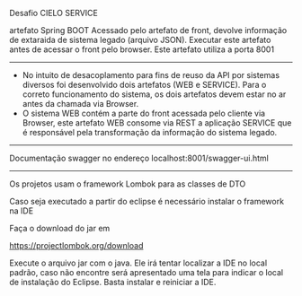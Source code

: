 Desafio CIELO SERVICE

artefato Spring BOOT 
Acessado pelo artefato de front, devolve informação de extaraida de sistema legado (arquivo JSON).
Executar este artefato antes de acessar o front pelo browser.
Este artefato utiliza a porta 8001

________________________________________________________________

* No intuito de desacoplamento para fins de reuso da API por sistemas diversos
foi desenvolvido dois artefatos (WEB e SERVICE).
Para o correto funcionamento do sistema, os dois artefatos devem estar no ar 
antes da chamada via Browser.
* O sistema WEB contém a parte do front acessada pelo cliente via Browser, este artefato WEB
 consome via REST a aplicação SERVICE que é responsável pela transformação da informação 
 do sistema legado.

________________________________________________________________


Documentação swagger no endereço localhost:8001/swagger-ui.html


________________________________________________________________

Os projetos usam o framework Lombok para as classes de DTO

Caso seja executado a partir do eclipse é necessário instalar o framework na IDE

Faça o download do jar em 

https://projectlombok.org/download

Execute o arquivo jar com o java.
Ele irá tentar localizar a IDE no local padrão, caso não encontre 
será apresentado uma tela para indicar o local de instalação do Eclipse.
Basta instalar e reiniciar a IDE.